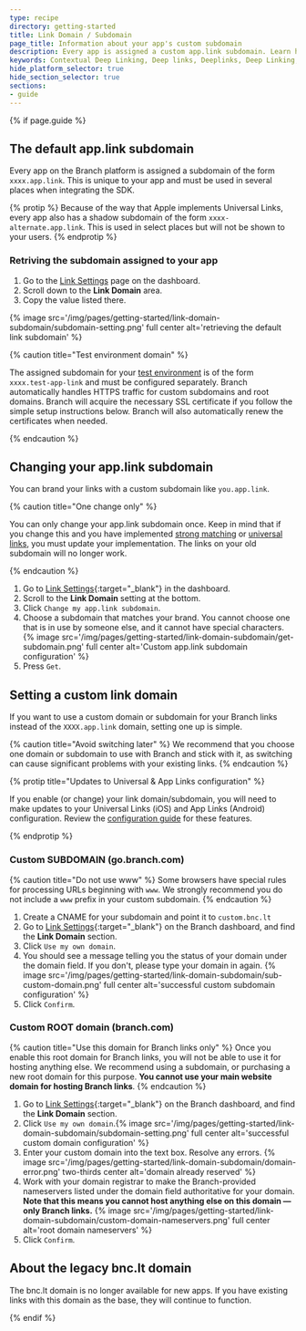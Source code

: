 ```yaml
---
type: recipe
directory: getting-started
title: Link Domain / Subdomain
page_title: Information about your app's custom subdomain
description: Every app is assigned a custom app.link subdomain. Learn how to use this when setting up your Branch configuration
keywords: Contextual Deep Linking, Deep links, Deeplinks, Deep Linking, Deeplinking, Deferred Deep Linking, Deferred Deeplinking, Google App Indexing, Google App Invites, Apple Universal Links, Apple Spotlight Search, Facebook App Links, AppLinks, Deepviews, Deep views, Webhooks, data export, funnel, RequestBin, Filters, Tempting
hide_platform_selector: true
hide_section_selector: true
sections:
- guide
---
```


{% if page.guide %}

## The default app.link subdomain

Every app on the Branch platform is assigned a subdomain of the form `xxxx.app.link`. This is unique to your app and must be used in several places when integrating the SDK.

{% protip %}
Because of the way that Apple implements Universal Links, every app also has a shadow subdomain of the form `xxxx-alternate.app.link`. This is used in select places but will not be shown to your users.
{% endprotip %}

### Retriving the subdomain assigned to your app

1. Go to the [Link Settings](https://dashboard.branch.io/#/settings/link) page on the dashboard.
1. Scroll down to the **Link Domain** area.
1. Copy the value listed there.

{% image src='/img/pages/getting-started/link-domain-subdomain/subdomain-setting.png' full center alt='retrieving the default link subdomain' %}

{% caution title="Test environment domain" %}

The assigned subdomain for your [test environment]({{base.url}}/getting-started/integration-testing#the-test-sandbox-environment) is of the form `xxxx.test-app-link` and must be configured separately. Branch automatically handles HTTPS traffic for custom subdomains and root domains. Branch will acquire the necessary SSL certificate if you follow the simple setup instructions below. Branch will also automatically renew the certificates when needed.

{% endcaution %}

## Changing your app.link subdomain

You can brand your links with a custom subdomain like `you.app.link`. 

{% caution title="One change only" %}

You can only change your app.link subdomain once. Keep in mind that if you change this and you have implemented [strong matching]({{base.url}}/getting-started/sdk-integration-guide/guide/#support-strong-matching-only-for-new-applink-domain) or [universal links]({{base.url}}/getting-started/universal-app-links/guide/#add-your-branch-link-domains), you must update your implementation. The links on your old subdomain will no longer work.

{% endcaution %}

1. Go to [Link Settings](https://dashboard.branch.io/settings/link){:target="_blank"} in the dashboard.
1. Scroll to the **Link Domain** setting at the bottom.
1. Click `Change my app.link subdomain`.
1. Choose a subdomain that matches your brand. You cannot choose one that is in use by someone else, and it cannot have special characters. {% image src='/img/pages/getting-started/link-domain-subdomain/get-subdomain.png' full center alt='Custom app.link subdomain configuration' %}
1. Press `Get`.

## Setting a custom link domain

If you want to use a custom domain or subdomain for your Branch links instead of the `XXXX.app.link` domain, setting one up is simple.

{% caution title="Avoid switching later" %}
We recommend that you choose one domain or subdomain to use with Branch and stick with it, as switching can cause significant problems with your existing links.
{% endcaution %}

{% protip title="Updates to Universal & App Links configuration" %}

If you enable (or change) your link domain/subdomain, you will need to make updates to your Universal Links (iOS) and App Links (Android) configuration. Review the [configuration guide]({{base.url}}/getting-started/universal-app-links/overview/) for these features.

{% endprotip %}

### Custom SUBDOMAIN (go.branch.com)

{% caution title="Do not use www" %}
Some browsers have special rules for processing URLs beginning with `www`. We strongly recommend you do not include a `www` prefix in your custom subdomain.
{% endcaution %}

1. Create a CNAME for your subdomain and point it to `custom.bnc.lt`
1. Go to [Link Settings](https://dashboard.branch.io/#/settings/link){:target="_blank"} on the Branch dashboard, and find the **Link Domain** section.
1. Click `Use my own domain`.
1. You should see a message telling you the status of your domain under the domain field. If you don't, please type your domain in again. {% image src='/img/pages/getting-started/link-domain-subdomain/sub-custom-domain.png' full center alt='successful custom subdomain configuration' %}
1. Click `Confirm`.

### Custom ROOT domain (branch.com)

{% caution title="Use this domain for Branch links only" %}
Once you enable this root domain for Branch links, you will not be able to use it for hosting anything else. We recommend using a subdomain, or purchasing a new root domain for this purpose. **You cannot use your main website domain for hosting Branch links**.
{% endcaution %}

1. Go to [Link Settings](https://dashboard.branch.io/#/settings/link){:target="_blank"} on the Branch dashboard, and find the **Link Domain** section.
1. Click `Use my own domain`.{% image src='/img/pages/getting-started/link-domain-subdomain/subdomain-setting.png' full center alt='successful custom domain configuration' %}
1. Enter your custom domain into the text box. Resolve any errors. {% image src='/img/pages/getting-started/link-domain-subdomain/domain-error.png' two-thirds center alt='domain already reserved' %}
1. Work with your domain registrar to make the Branch-provided nameservers listed under the domain field authoritative for your domain. **Note that this means you cannot host anything else on this domain — only Branch links.** {% image src='/img/pages/getting-started/link-domain-subdomain/custom-domain-nameservers.png' full center alt='root domain nameservers' %}
1. Click `Confirm`.

## About the legacy bnc.lt domain

The bnc.lt domain is no longer available for new apps. If you have existing links with this domain as the base, they will continue to function.

{% endif %}
